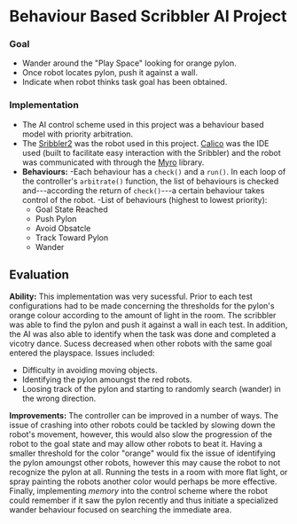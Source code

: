 # Behaviour Based Scribbler AI Project

### Goal
- Wander around the "Play Space" looking for orange pylon.
- Once robot locates pylon, push it against a wall.
- Indicate when robot thinks task goal has been obtained.

### Implementation
- The AI control scheme used in this project was a behaviour based model with priority arbitration.
- The [Sribbler2][1] was the robot used in this project. [Calico][2] was the IDE used (built to facilitate easy interaction with the Sribbler) and the robot was communicated with through the [Myro][3] library.
- **Behaviours:**
    -Each behaviour has a ```check()``` and a ```run()```. In each loop of the controller's ```arbitrate()``` function, the list of behaviours is checked and---according the return of ```check()```---a certain behaviour takes control of the robot.
-List of behaviours (highest to lowest priority):
    - Goal State Reached
    - Push Pylon
    - Avoid Obsatcle
    - Track Toward Pylon
    - Wander

## Evaluation
**Ability:**
This implementation was very sucessful. Prior to each test configurations had to be made concerning the thresholds for the pylon's orange colour according to the amount of light in the room. The scribbler was able to find the pylon and push it against a wall in each test. In addition, the AI was also able to identify when the task was done and completed a vicotry dance.
Sucess decreased when other robots with the same goal entered the playspace. Issues included:
- Difficulty in avoiding moving objects.
- Identifying the pylon amoungst the red robots.
- Loosing track of the pylon and starting to randomly search (wander) in the wrong direction.

**Improvements:**
The controller can be improved in a number of ways. The issue of crashing into other robots could be tackled by slowing down the robot's movement, however, this would also slow the progression of the robot to the goal state and may allow other robots to beat it. Having a smaller threshold for the color "orange" would fix the issue of identifying the pylon amoungst other robots, however this may cause the robot to not recognize the pylon at all. Running the tests in a room with more flat light, or spray painting the robots another color would perhaps be more effective. Finally, implementing *memory* into the control scheme where the robot could remember if it saw the pylon recently and thus initiate a specialized wander behaviour focused on searching the immediate area. 


[1]: https://www.parallax.com/product/28136
[2]: https://www.hummingbirdkit.com/learning/software/calico
[3]: http://wiki.roboteducation.org/Calico_Myro